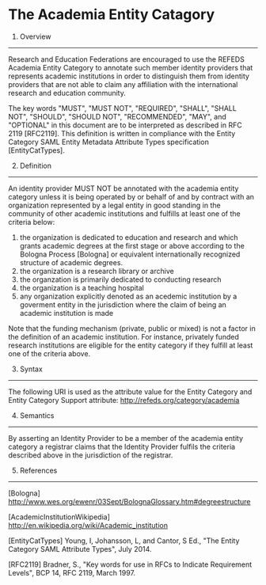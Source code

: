 
The Academia Entity Catagory
=======================

1. Overview
----------------

Research and Education Federations are encouraged to use the REFEDS Academia Entity Category to annotate such member identity providers that represents academic institutions in order to distinguish them from identity providers that are not able to claim any affiliation with the international research and education community.

The key words "MUST", "MUST NOT", "REQUIRED", "SHALL", "SHALL NOT", "SHOULD", "SHOULD NOT", "RECOMMENDED", "MAY", and "OPTIONAL" in this document are to be interpreted as described in RFC 2119 [RFC2119]. This definition is written in compliance with the Entity Category SAML Entity Metadata Attribute Types specification [EntityCatTypes].

2. Definition
----------------

An identity provider MUST NOT be annotated with the academia entity category unless it is being operated by or behalf of and by contract with an organization represented by a legal entity in good standing in the community of other academic institutions and fulfills at least one of the criteria below:

1. the organization is dedicated to education and research and which grants academic degrees at the first stage or above according to the Bologna Process [Bologna] or equivalent internationally recognized structure of academic degrees.
2. the organization is a research library or archive
3. the organzation is primarily dedicated to conducting research
4. the organization is a teaching hospital
5. any organization explicitly denoted as an acedemic institution by a goverment entity in the jurisdiction where the claim of being an academic institution is made

Note that the funding mechanism (private, public or mixed) is not a factor in the definition of an academic institution. For instance, privately funded research institutions are eligible for the entity category if they fulfill at least one of the criteria above.

3. Syntax
-------------

The following URI is used as the attribute value for the Entity Category and Entity Category Support attribute: http://refeds.org/category/academia

4. Semantics
------------------

By asserting an Identity Provider to be a member of the academia entity category a registrar claims that the Identity Provider fulfils the criteria described above in the jurisdiction of the registrar.

5. References
-------------------

[Bologna] http://www.wes.org/ewenr/03Sept/BolognaGlossary.htm#degreestructure

[AcademicInstitutionWikipedia] http://en.wikipedia.org/wiki/Academic_institution

[EntityCatTypes] Young, I, Johansson, L, and Cantor, S Ed., "The Entity Category SAML Attribute Types", July 2014.

[RFC2119] Bradner, S., "Key words for use in RFCs to Indicate Requirement Levels", BCP 14, RFC 2119, March 1997.
